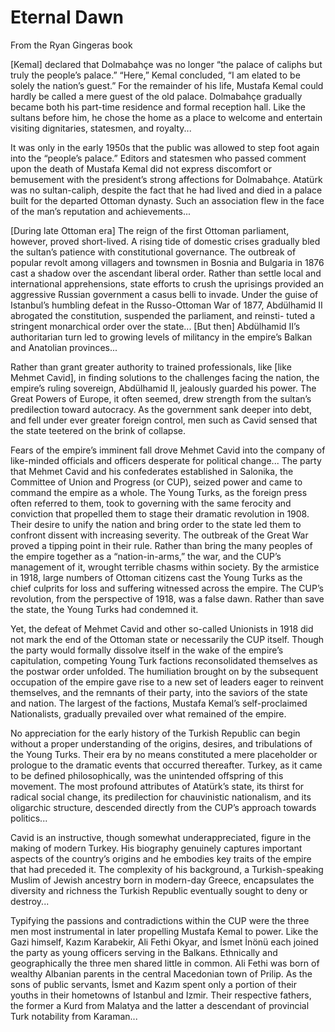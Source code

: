 # Eternal Dawn

From the Ryan Gingeras book

[Kemal] declared that Dolmabahçe was no longer “the palace of caliphs
but truly the people’s palace.” “Here,” Kemal concluded, “I am elated
to be solely the nation’s guest.” For the remainder of his life,
Mustafa Kemal could hardly be called a mere guest of the old
palace. Dolmabahçe gradually became both his part-time residence and
formal reception hall. Like the sultans before him, he chose the home
as a place to welcome and entertain visiting dignitaries, statesmen,
and royalty...

It was only in the early 1950s that the public was allowed to step
foot again into the “people’s palace.” Editors and statesmen who
passed comment upon the death of Mustafa Kemal did not express
discomfort or bemusement with the president’s strong affections for
Dolmabahçe. Atatürk was no sultan-caliph, despite the fact that he had
lived and died in a palace built for the departed Ottoman
dynasty. Such an association flew in the face of the man’s reputation
and achievements... 

[During late Ottoman era] The reign of the first Ottoman parliament,
however, proved short-lived. A rising tide of domestic crises
gradually bled the sultan’s patience with constitutional
governance. The outbreak of popular revolt among villagers and
townsmen in Bosnia and Bulgaria in 1876 cast a shadow over the
ascendant liberal order.  Rather than settle local and international
apprehensions, state efforts to crush the uprisings provided an
aggressive Russian government a casus belli to invade.  Under the
guise of Istanbul’s humbling defeat in the Russo-Ottoman War of 1877,
Abdülhamid II abrogated the constitution, suspended the parliament,
and reinsti- tuted a stringent monarchical order over the
state... [But then] Abdülhamid II’s authoritarian turn led to growing
levels of militancy in the empire’s Balkan and Anatolian provinces...

Rather than grant greater authority to trained professionals, like
[like Mehmet Cavid], in finding solutions to the challenges facing the
nation, the empire’s ruling sovereign, Abdülhamid II, jealously
guarded his power. The Great Powers of Europe, it often seemed, drew
strength from the sultan’s predilection toward autocracy. As the
government sank deeper into debt, and fell under ever greater foreign
control, men such as Cavid sensed that the state teetered on the brink
of collapse.

Fears of the empire’s imminent fall drove Mehmet Cavid into the
company of like-minded officials and officers desperate for political
change... The party that Mehmet Cavid and his confederates established
in Salonika, the Committee of Union and Progress (or CUP), seized
power and came to command the empire as a whole. The Young Turks, as
the foreign press often referred to them, took to governing with the
same ferocity and conviction that propelled them to stage their
dramatic revolution in 1908. Their desire to unify the nation and
bring order to the state led them to confront dissent with increasing
severity.  The outbreak of the Great War proved a tipping point in
their rule. Rather than bring the many peoples of the empire together
as a “nation-in-arms,” the war, and the CUP’s management of it,
wrought terrible chasms within society. By the armistice in 1918,
large numbers of Ottoman citizens cast the Young Turks as the chief
culprits for loss and suffering witnessed across the empire. The CUP’s
revolution, from the perspective of 1918, was a false dawn. Rather
than save the state, the Young Turks had condemned it.

Yet, the defeat of Mehmet Cavid and other so-called Unionists in 1918
did not mark the end of the Ottoman state or necessarily the CUP
itself. Though the party would formally dissolve itself in the wake of
the empire’s capitulation, competing Young Turk factions
reconsolidated themselves as the postwar order unfolded.  The
humiliation brought on by the subsequent occupation of the empire gave
rise to a new set of leaders eager to reinvent themselves, and the
remnants of their party, into the saviors of the state and nation. The
largest of the factions, Mustafa Kemal’s self-proclaimed Nationalists,
gradually prevailed over what remained of the empire.

No appreciation for the early history of the Turkish Republic can
begin without a proper understanding of the origins, desires, and
tribulations of the Young Turks. Their era by no means constituted a
mere placeholder or prologue to the dramatic events that occurred
thereafter. Turkey, as it came to be defined philosophically, was the
unintended offspring of this movement. The most profound attributes of
Atatürk’s state, its thirst for radical social change, its
predilection for chauvinistic nationalism, and its oligarchic
structure, descended directly from the CUP’s approach towards
politics...

Cavid is an instructive, though somewhat underappreciated, figure in
the making of modern Turkey. His biography genuinely captures
important aspects of the country’s origins and he embodies key traits
of the empire that had preceded it. The complexity of his background,
a Turkish-speaking Muslim of Jewish ancestry born in modern-day
Greece, encapsulates the diversity and richness the Turkish Republic
eventually sought to deny or destroy...

<a name='cupethnic'/>

Typifying the passions and contradictions within the CUP were the
three men most instrumental in later propelling Mustafa Kemal to
power. Like the Gazi himself, Kazım Karabekir, Ali Fethi Okyar, and
İsmet İnönü each joined the party as young officers serving in the
Balkans. Ethnically and geographically the three men shared little in
common. Ali Fethi was born of wealthy Albanian parents in the central
Macedonian town of Prilip. As the sons of public servants, İsmet and
Kazım spent only a portion of their youths in their hometowns of
Istanbul and Izmir. Their respective fathers, the former a Kurd from
Malatya and the latter a descendant of provincial Turk notability from
Karaman...

